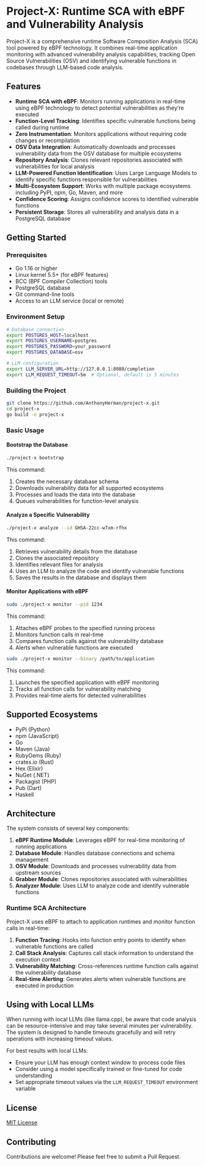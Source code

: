 # Project-X: Runtime SCA with eBPF and Vulnerability Analysis

Project-X is a comprehensive runtime Software Composition Analysis (SCA) tool powered by eBPF technology. It combines real-time application monitoring with advanced vulnerability analysis capabilities, tracking Open Source Vulnerabilities (OSV) and identifying vulnerable functions in codebases through LLM-based code analysis.

## Features

- **Runtime SCA with eBPF**: Monitors running applications in real-time using eBPF technology to detect potential vulnerabilities as they're executed
- **Function-Level Tracking**: Identifies specific vulnerable functions being called during runtime
- **Zero Instrumentation**: Monitors applications without requiring code changes or recompilation
- **OSV Data Integration**: Automatically downloads and processes vulnerability data from the OSV database for multiple ecosystems
- **Repository Analysis**: Clones relevant repositories associated with vulnerabilities for local analysis
- **LLM-Powered Function Identification**: Uses Large Language Models to identify specific functions responsible for vulnerabilities
- **Multi-Ecosystem Support**: Works with multiple package ecosystems including PyPI, npm, Go, Maven, and more
- **Confidence Scoring**: Assigns confidence scores to identified vulnerable functions
- **Persistent Storage**: Stores all vulnerability and analysis data in a PostgreSQL database

## Getting Started

### Prerequisites

- Go 1.16 or higher
- Linux kernel 5.5+ (for eBPF features)
- BCC (BPF Compiler Collection) tools
- PostgreSQL database
- Git command-line tools
- Access to an LLM service (local or remote)

### Environment Setup

```bash
# Database connection
export POSTGRES_HOST=localhost
export POSTGRES_USERNAME=postgres
export POSTGRES_PASSWORD=your_password
export POSTGRES_DATABASE=osv

# LLM configuration
export LLM_SERVER_URL=http://127.0.0.1:8080/completion
export LLM_REQUEST_TIMEOUT=5m  # Optional, default is 5 minutes
```

### Building the Project

```bash
git clone https://github.com/AnthonyHerman/project-x.git
cd project-x
go build -o project-x
```

### Basic Usage

#### Bootstrap the Database

```bash
./project-x bootstrap
```

This command:
1. Creates the necessary database schema
2. Downloads vulnerability data for all supported ecosystems
3. Processes and loads the data into the database
4. Queues vulnerabilities for function-level analysis

#### Analyze a Specific Vulnerability

```bash
./project-x analyze --id GHSA-22cc-w7xm-rfhx
```

This command:
1. Retrieves vulnerability details from the database
2. Clones the associated repository
3. Identifies relevant files for analysis
4. Uses an LLM to analyze the code and identify vulnerable functions
5. Saves the results in the database and displays them

#### Monitor Applications with eBPF

```bash
sudo ./project-x monitor --pid 1234
```

This command:
1. Attaches eBPF probes to the specified running process
2. Monitors function calls in real-time
3. Compares function calls against the vulnerability database
4. Alerts when vulnerable functions are executed

```bash
sudo ./project-x monitor --binary /path/to/application
```

This command:
1. Launches the specified application with eBPF monitoring
2. Tracks all function calls for vulnerability matching
3. Provides real-time alerts for detected vulnerabilities

## Supported Ecosystems

- PyPI (Python)
- npm (JavaScript)
- Go
- Maven (Java)
- RubyGems (Ruby)
- crates.io (Rust)
- Hex (Elixir)
- NuGet (.NET)
- Packagist (PHP)
- Pub (Dart)
- Haskell

## Architecture

The system consists of several key components:

1. **eBPF Runtime Module**: Leverages eBPF for real-time monitoring of running applications
2. **Database Module**: Handles database connections and schema management
3. **OSV Module**: Downloads and processes vulnerability data from upstream sources
4. **Grabber Module**: Clones repositories associated with vulnerabilities
5. **Analyzer Module**: Uses LLM to analyze code and identify vulnerable functions

### Runtime SCA Architecture

Project-X uses eBPF to attach to application runtimes and monitor function calls in real-time:

1. **Function Tracing**: Hooks into function entry points to identify when vulnerable functions are called
2. **Call Stack Analysis**: Captures call stack information to understand the execution context
3. **Vulnerability Matching**: Cross-references runtime function calls against the vulnerability database
4. **Real-time Alerting**: Generates alerts when vulnerable functions are executed in production

## Using with Local LLMs

When running with local LLMs (like llama.cpp), be aware that code analysis can be resource-intensive and may take several minutes per vulnerability. The system is designed to handle timeouts gracefully and will retry operations with increasing timeout values.

For best results with local LLMs:
- Ensure your LLM has enough context window to process code files
- Consider using a model specifically trained or fine-tuned for code understanding
- Set appropriate timeout values via the `LLM_REQUEST_TIMEOUT` environment variable

## License

[MIT License](LICENSE)

## Contributing

Contributions are welcome! Please feel free to submit a Pull Request.

